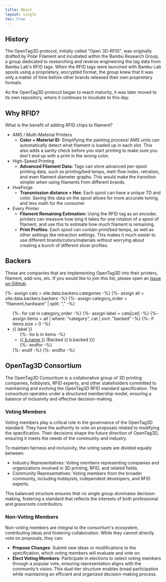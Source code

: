 ```yaml
---
title: About
layout: single
toc: true
---
```


## History

The OpenTag3D protocol, initially called "Open 3D-RFID", was originally drafted by Polar Filament and incubated within the Bambu Research Group, a group dedicated to researching and reverse engineering the tag data from Bambu Lab's RFID tags. When the RFID tags were launched with Bambu Lab spools using a proprietary, encrypted format, the group knew that it was only a matter of time before other brands released their own proprietary formats.

As the OpenTag3D protocol began to reach maturity, it was later moved to its own repository, where it continues to incubate to this day.

## Why RFID?

What is the benefit of adding RFID chips to filament?

- AMS / Multi-Material Printers
  - **Color + Material ID:** Simplifying the painting process! AMS units can automatically detect what filament is loaded up in each slot. This also adds a sanity check before you start printing to make sure you don't end up with a print in the wrong color.
- High-Speed Printing
  - **Advanced Filament Data:** Tags can store advanced per-spool printing data, such as printing/bed temps, melt-flow index, retration, and even filament diameter graphs. This would make the transition simpler when using filaments from different brands.
- HueForge
  - **Transmission distance + Hex**: Each spool can have a unique TD and color. Saving this data on the spool allows for more accurate tuning, and less math for the consumer
- Every Printer
  - **Filament Remaining Estimation:** Using the RFID tag as an encoder, printers can measure how long it takes for one rotation of a spool of filament, and use this to estimate how much filament is remaining.
  - **Print Profiles**: Each spool can contain print/bed temps, as well as other settings like retraction settings. This makes it much easier to use different brands/colors/materials without worrying about creating a bunch of different slicer profiles.

## Backers

These are companies that are implementing OpenTag3D into their printers, filament, add-ons, etc. If you would like to join this list, please open an [Issue on GitHub](https://github.com/queengooborg/OpenTag3D/issues/new?template=backer.yml).

<!-- prettier-ignore-start -->

{%- assign cats = site.data.backers.categories -%}
{%- assign all = site.data.backers.backers -%}
{%- assign category_order = "filament,hardware" | split: "," -%}

<ul>
{%- for cat in category_order -%}
  {%- assign label = cats[cat] -%}
  {%- assign items = all | where: "category", cat | sort: "backed" -%}
  {%- if items.size > 0 -%}
    <li>{{ label }}
      <ul>
        {%- for b in items -%}
          <li><a href="{{ b.url }}">{{ b.name }}</a> (Backed {{ b.backed }})</li>
        {%- endfor -%}
      </ul>
    </li>
  {%- endif -%}
{%- endfor -%}
</ul>

<!-- prettier-ignore-end -->

## OpenTag3D Consortium

The OpenTag3D Consortium is a collaborative group of 3D printing companies, hobbyists, RFID experts, and other stakeholders committed to maintaining and evolving the OpenTag3D RFID standard specification. The consortium operates under a structured membership model, ensuring a balance of inclusivity and effective decision-making.

### Voting Members

Voting members play a critical role in the governance of the OpenTag3D standard. They have the authority to vote on proposals related to modifying the specification. Their decisions shape the future direction of OpenTag3D, ensuring it meets the needs of the community and industry.

To maintain fairness and inclusivity, the voting seats are divided equally between:

- Industry Representatives: Voting members representing companies and organizations involved in 3D printing, RFID, and related fields.
- Community Representatives: Voting members from the broader community, including hobbyists, independent developers, and RFID experts.

This balanced structure ensures that no single group dominates decision-making, fostering a standard that reflects the interests of both professional and grassroots contributors.

### Non-Voting Members

Non-voting members are integral to the consortium's ecosystem, contributing ideas and fostering collaboration. While they cannot directly vote on proposals, they can:

- **Propose Changes**: Submit new ideas or modifications to the specification, which voting members will evaluate and vote on.
- **Elect Voting Members**: Participate in elections to select voting members through a popular vote, ensuring representation aligns with the community’s vision.
  This dual-tier structure enables broad participation while maintaining an efficient and organized decision-making process.
